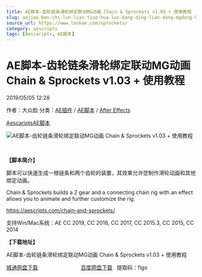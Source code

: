 ```yaml
---
title: AE脚本-齿轮链条滑轮绑定联动MG动画 Chain & Sprockets v1.03 + 使用教程
slug: aejiao-ben-chi-lun-lian-tiao-hua-lun-bang-ding-lian-dong-mgdong-hua-chain-sprockets-v1-03-shi-yong-jiao-cheng
source_url: https://www.lookae.com/sprockets/
category: aescripts
tags: [Aescaripts, AE脚本]
---
```

# AE脚本-齿轮链条滑轮绑定联动MG动画 Chain & Sprockets v1.03 + 使用教程

2019/05/05 12:28

作者：大众脸
分类：[AE插件](https://www.lookae.com/after-effects/aechajian/) / [AE脚本](https://www.lookae.com/after-effects/aescripts/) / [After Effects](https://www.lookae.com/after-effects/)

[Aescaripts](https://www.lookae.com/tag/aescaripts/)[AE脚本](https://www.lookae.com/tag/ae%e8%84%9a%e6%9c%ac/)

![AE脚本-齿轮链条滑轮绑定联动MG动画 Chain & Sprockets v1.03 + 使用教程](https://www.lookae.com/wp-content/uploads/2019/05/Chain-Sprockets.jpg "AE脚本-齿轮链条滑轮绑定联动MG动画 Chain & Sprockets v1.03 + 使用教程-LookAE.com")

﻿

**【脚本简介】**

脚本可以快速生成一根链条和两个齿轮的装置，其效果允许您制作滑轮动画和其他绑定动画。

Chain & Sprockets builds a 2 gear and a connecting chain rig with an effect allows you to animate and further customize the rig.

https://aescripts.com/chain-and-sprockets/

支持Win/Mac系统：AE CC 2019, CC 2018, CC 2017, CC 2015.3, CC 2015, CC 2014

**【下载地址】**

AE脚本-齿轮链条滑轮绑定联动MG动画 Chain & Sprockets v1.03 + 使用教程

[城通网盘下载](https://lookae.ctfile.com/fs/680462-372380771)                             [百度网盘下载](https://pan.baidu.com/s/1DC0wNPnu2f6ckZIndehh3Q)   提取码：flgo
